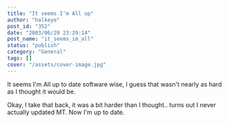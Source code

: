 ```yaml
---
title: "It seems I'm All up"
author: "halkeye"
post_id: "352"
date: "2003/06/29 23:29:14"
post_name: "it_seems_im_all"
status: "publish"
category: "General"
tags: []
cover: "/assets/cover-image.jpg"
---
```


It seems I'm All up to date software wise, I guess that wasn't nearly as hard as I thought it would be.


Okay, I take that back, it was a bit harder than I thought.. turns out I never actually updated MT. Now I'm up to date.